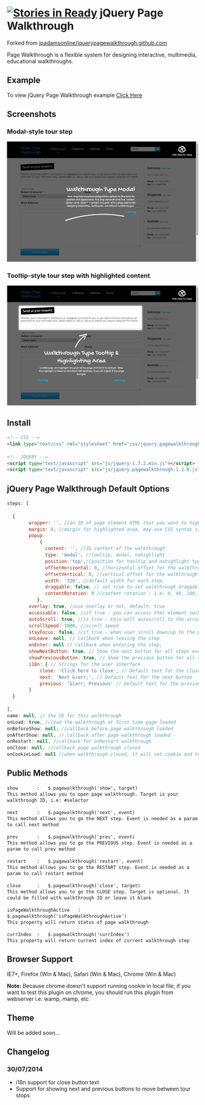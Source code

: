 [![Stories in Ready](https://badge.waffle.io/warby-/jquerypagewalkthrough.github.com.png?label=ready&title=Ready)](https://waffle.io/warby-/jquerypagewalkthrough.github.com)
jQuery Page Walkthrough
================================

Forked from [jpadamsonline/jquerypagewalkthrough.github.com](https://github.com/jpadamsonline/jquerypagewalkthrough.github.com)

Page Walkthrough is a flexible system for designing interactive, multimedia, educational walkthroughs.

## Example

To view jQuery Page Walkthrough example <a href="example/example.html">Click Here</a>

## Screenshots

### Modal-style tour step
![Modal-style step](images/screenshot_modal.png 'Modal-style step')

### Tooltip-style tour step with highlighted content
![Tooltip-style step](images/screenshot_tooltip.png 'Tooltip-style step')

## Install

```html
<!-- CSS -->
<link type="text/css" rel="stylesheet" href="css/jquery.pagewalkthrough.css" />

<!-- JQUERY -->
<script type="text/javascript" src="js/jquery-1.7.2.min.js"></script>
<script type="text/javascript" src="js/jquery.pagewalkthrough-1.1.0.js"></script>
```

## jQuery Page Walkthrough Default Options

```javascript
steps: [

  {
        wrapper: '', //an ID of page element HTML that you want to highlight
        margin: 0, //margin for highlighted area, may use CSS syntax i,e: '10px 20px 5px 30px' or '20px 20px' and so on
        popup:
            {
              content: '', //ID content of the walkthrough
              type: 'modal', //tooltip, modal, nohighlight
              position:'top',//position for tooltip and nohighlight type only: top, right, bottom, left
              offsetHorizontal: 0, //horizontal offset for the walkthrough
              offsetVertical: 0, //vertical offset for the walkthrough
              width: '320', //default width for each step,
              draggable: false, // set true to set walkthrough draggable,
              contentRotation: 0 //content rotation : i.e: 0, 90, 180, 270 or whatever value you add. minus sign (-) will be CCW direction
           },
        overlay: true, //use overlay or not, default: true
        accessable: false, //if true - you can access html element such as form input field, button etc
        autoScroll: true, //is true - this will autoscroll to the arror/content every step
        scrollSpeed: 1000, //scroll speed
        stayFocus: false, //if true - when user scroll down/up to the page, it will scroll back the position it belongs
        onLeave: null, // callback when leaving the step
        onEnter: null // callback when entering the step,
        showNextButton: true, // Show the next button for all steps except the last step
        showPreviousButton: true, // Show the previous button for all steps except the first step
        i18n: { // Strings for the user interface
            close: 'Click here to close', // Default text for the close button in the top right corner
            next: 'Next &rarr;', // Default text for the next button
            previous: '&larr; Previous' // Default text for the previous button
        }
  }

],
name: null, // the ID for this walkthrough
onLoad: true, //load the walkthrough at first time page loaded
onBeforeShow: null, //callback before page walkthrough loaded
onAfterShow: null, // callback after page walkthrough loaded
onRestart: null, //callback for onRestart walkthrough
onClose: null, //callback page walkthrough closed
onCookieLoad: null //when walkthrough closed, it will set cookie and tells the walkthrough to not load automaticly
```

## Public Methods

```
show       :   $.pagewalkthrough('show', target)
This method allows you to open page walkthrough. Target is your walkthrough ID, i.e: #selector

next       :   $.pagewalkthrough('next', event)
This method allows you to go the NEXT step. Event is needed as a param to call next method

prev       :   $.pagewalkthrough('prev', event)
This method allows you to go the PREVIOUS step. Event is needed as a param to call prev method

restart    :   $.pagewalkthrough('restart', event)
This method allows you to go the RESTART step. Event is needed as a param to call restart method

close      :   $.pagewalkthrough('close', target)
This method allows you to go the CLOSE step. Target is optional. It could be filled with walkthrough ID or leave it blank

isPageWalkthroughActive   :   $.pagewalkthrough('isPageWalkthroughActive')
This property will return status of page walkthrough

currIndex  :   $.pagewalkthrough('currIndex')
This property will return current index of current walkthrough step
```

## Browser Support

IE7+, Firefox (Win &amp; Mac), Safari (Win &amp; Mac), Chrome (Win &amp; Mac)

**Note:** Because chrome doesn't support running cookie in local file, if you want to test this plugin on chrome, you should run this plugin from webserver i.e: wamp, mamp, etc

## Theme

Will be added soon...

## Changelog

### 30/07/2014

* i18n support for close button text
* Support for showing next and previous buttons to move between tour stops
